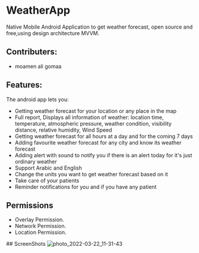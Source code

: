 # WeatherApp

 Native Mobile Android Application to get weather forecast, open source and free,using design architecture MVVM.
 
 
## Contributers:

* moamen ali gomaa

## Features:

The android app lets you:
* Getting weather forecast for your location or any place in the map
* Full report, Displays all information of weather: location time, temperature, atmospheric pressure, weather condition, 
visibility distance, relative humidity, Wind Speed
*  Getting weather forecast for all hours at a day and for the coming 7 days
* Adding favourite weather forecast for any city and know its weather forecast
* Adding alert with sound to notify you if there is an alert today for it's just ordinary weather
* Support Arabic and English
* Change the units you want to get weather forecast based on it
* Take care of your patients
* Reminder notifications for you and if you have any patient

## Permissions

* Overlay Permission.
* Network Permission.
* Location Permission.

## ScreenShots
![photo_2022-03-22_11-31-43](https://github.com/MoamenAliGomaa/Weather-Forecast-App/tree/master/screen_shots/)
